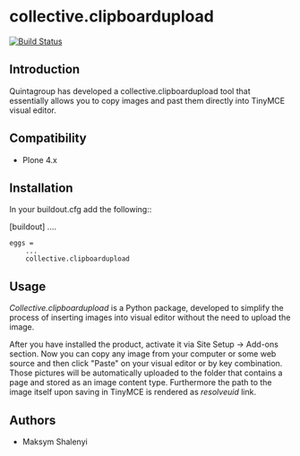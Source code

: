 collective.clipboardupload   
==========================


[![Build Status](https://travis-ci.org/quintagroup/collective.clipboardupload.png?branch=master)](https://travis-ci.org/quintagroup/collective.clipboardupload)


Introduction
------------

Quintagroup has developed a collective.clipboardupload tool that essentially allows you to copy images and past them directly  into TinyMCE visual editor.

Compatibility
-------------

* Plone 4.x

Installation
------------

In your buildout.cfg add the following::
    
 [buildout]
   ....
 
    eggs =
        ...
        collective.clipboardupload

Usage
-----

*Collective.clipboardupload* is a Python package, developed to simplify the  process of inserting images into visual editor without the need to upload the image.

 
After you have installed the product, activate it via Site Setup -> Add-ons section. Now you can copy any image from your computer or some web source and then click "Paste" on your visual editor or by key combination. Those pictures will be automatically uploaded to the folder that contains a page and stored as an image content type. Furthermore the path to the image itself upon saving in TinyMCE  is rendered as *resolveuid* link. 

Authors
-------

* Maksym Shalenyi



